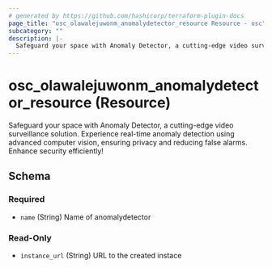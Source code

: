 ```yaml
---
# generated by https://github.com/hashicorp/terraform-plugin-docs
page_title: "osc_olawalejuwonm_anomalydetector_resource Resource - osc"
subcategory: ""
description: |-
  Safeguard your space with Anomaly Detector, a cutting-edge video surveillance solution. Experience real-time anomaly detection using advanced computer vision, ensuring privacy and reducing false alarms. Enhance security efficiently!
---
```


# osc_olawalejuwonm_anomalydetector_resource (Resource)

Safeguard your space with Anomaly Detector, a cutting-edge video surveillance solution. Experience real-time anomaly detection using advanced computer vision, ensuring privacy and reducing false alarms. Enhance security efficiently!



<!-- schema generated by tfplugindocs -->
## Schema

### Required

- `name` (String) Name of anomalydetector

### Read-Only

- `instance_url` (String) URL to the created instace
